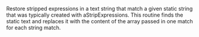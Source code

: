 ﻿Restore stripped expressions in a text string that match a given static string that was typically created with aStripExpressions. This routine finds the static text and replaces it with the content of the array passed in one match for each string match.